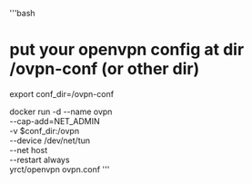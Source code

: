 
'''bash


# put your openvpn config at dir /ovpn-conf (or other dir)

export conf_dir=/ovpn-conf

docker run -d --name ovpn \
    --cap-add=NET_ADMIN \
    -v $conf_dir:/ovpn \
    --device /dev/net/tun \
    --net host \
    --restart always \
    yrct/openvpn ovpn.conf
'''

